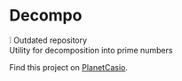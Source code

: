 # Decompo
:grey_exclamation: Outdated repository  
Utility for decomposition into prime numbers

Find this project on [PlanetCasio](http://www.planet-casio.com/Fr/programmes/voir_un_programme_casio.php?showid=1094).
